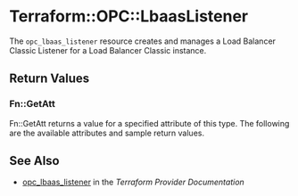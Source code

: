 # Terraform::OPC::LbaasListener

The `opc_lbaas_listener` resource creates and manages a Load Balancer Classic Listener for a Load Balancer Classic instance.

## Return Values

### Fn::GetAtt

Fn::GetAtt returns a value for a specified attribute of this type. The following are the available attributes and sample return values.

## See Also

* [opc_lbaas_listener](https://www.terraform.io/docs/providers/opc/r/lbaas_listener.html) in the _Terraform Provider Documentation_